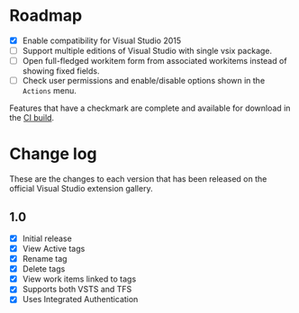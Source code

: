 # Roadmap

- [x] Enable compatibility for Visual Studio 2015
- [ ] Support multiple editions of Visual Studio with single vsix package.
- [ ] Open full-fledged workitem form from associated workitems instead of showing fixed fields.
- [ ] Check user permissions and enable/disable options shown in the `Actions` menu.

Features that have a checkmark are complete and available for
download in the
[CI build](http://vsixgallery.com/extension/#).

# Change log

These are the changes to each version that has been released
on the official Visual Studio extension gallery.

## 1.0

- [x] Initial release
- [x] View Active tags
- [x] Rename tag
- [x] Delete tags
- [x] View work items linked to tags
- [x] Supports both VSTS and TFS
- [x] Uses Integrated Authentication

